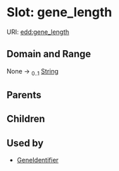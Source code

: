 
# Slot: gene_length



URI: [edd:gene_length](https://w3id.org/eddgene_length)


## Domain and Range

None &#8594;  <sub>0..1</sub> [String](types/String.md)

## Parents


## Children


## Used by

 * [GeneIdentifier](GeneIdentifier.md)
